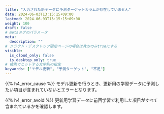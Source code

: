 ```yaml
---
title: "入力された新データに予測ターゲットカラムが存在していません"
date: 2024-06-03T13:15:15+09:00
lastmod: 2024-06-03T13:15:15+09:00
weight: 100
draft: false
# metaタグのパラメータ
meta:
  description: ""
# クラウド・デスクトップ限定ページの場合は片方のみtrueにする
visible:
  is_cloud_only: false
  is_desktop_only: true
# 検索でヒットする文字列の指定
keywords: ["モデル更新", "予測ターゲット", "不足"]
---
```


{{% h4_error_cause %}}
モデル更新を行うとき、更新用の学習データに予測したい項目が含まれていないとエラーとなります。  

{{% h4_error_avoid %}}
更新用学習データに前回学習で利用した項目がすべて含まれているかを確認します。  
